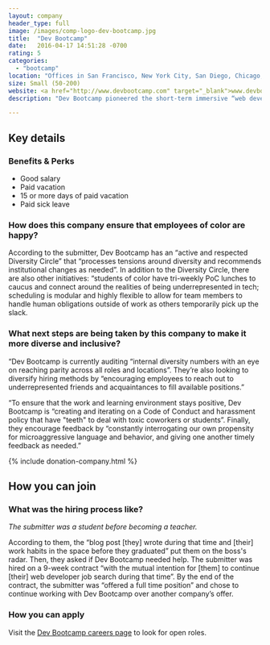 ```yaml
---
layout: company
header_type: full
image: /images/comp-logo-dev-bootcamp.jpg
title:  "Dev Bootcamp"
date:   2016-04-17 14:51:28 -0700
rating: 5
categories:
  - "bootcamp"
location: "Offices in San Francisco, New York City, San Diego, Chicago, Seattle, and Austin"
size: Small (50-200)
website: <a href="http://www.devbootcamp.com" target="_blank">www.devbootcamp.com</a>
description: "Dev Bootcamp pioneered the short-term immersive “web development bootcamp,” a model that transforms beginners into full-stack web developers. Through effort, community support and training, we help beginners with little or no technical background reach a level of proficiency that allows them to get paid to continue learning on the job as junior web developers."

---
```


## Key details

<div class="company-results_benefits">
  <h3>Benefits &amp; Perks</h3>
  <ul>
    <li>Good salary</li>
    <li>Paid vacation</li>
    <li>15 or more days of paid vacation</li>
    <li>Paid sick leave</li>
  </ul>
</div>


<div class="company-results_happiness">
  <h3>How does this company ensure that employees of color are happy?</h3>

  <p>According to the submitter, Dev Bootcamp has an “active and respected Diversity Circle” that “processes tensions around diversity and recommends institutional changes as needed”. In addition to the Diversity Circle, there are also other initiatives: “students of color have tri-weekly PoC lunches to caucus and connect around the realities of being underrepresented in tech; scheduling is modular and highly flexible to allow for team members to handle human obligations outside of work as others temporarily pick up the slack.</p>
</div>

<div class="company-results_nextsteps">
  <h3>What next steps are being taken by this company to make it more diverse and inclusive?</h3>

  <p>“Dev Bootcamp is currently auditing “internal diversity numbers with an eye on reaching parity across all roles and locations”. They’re also looking to diversify hiring methods by “encouraging employees to reach out to underrepresented friends and acquaintances to fill available positions.”</p>

  <p>“To ensure that the work and learning environment stays positive, Dev Bootcamp is “creating and iterating on a Code of Conduct and harassment policy that have "teeth" to deal with toxic coworkers or students”. Finally, they encourage feedback by “constantly interrogating our own propensity for microaggressive language and behavior, and giving one another timely feedback as needed.”</p>
</div>


{% include donation-company.html %}

## How you can join

<div class="company-results_hiringprocess">
  <h3>What was the hiring process like?</h3>
  <p><em>The submitter was a student before becoming a teacher.</em></p>

  <p>According to them, the “blog post [they] wrote during that time and [their] work habits in the space before they graduated” put them on the boss's radar. Then, they asked if Dev Bootcamp needed help. The submitter was hired on a 9-week contract “with the mutual intention for [them] to continue [their] web developer job search during that time”. By the end of the contract, the submitter was “offered a full time position” and chose to continue working with Dev Bootcamp over another company’s offer.</p>
</div>

<div class="company-results_apply">
  <h3>How you can apply</h3>
  <p>Visit the <a href="http://devbootcamp.com/jobs/" target="_blank">Dev Bootcamp careers page</a> to look for open roles.</p>
</div>
